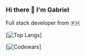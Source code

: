 ### Hi there 👋 I'm Gabriel
Full stack developer from 🇵🇭

[![Top Langs](https://github-readme-stats.vercel.app/api/top-langs/?username=gabrielyangzon)]

[![Codewars](https://www.codewars.com/users/gabrielyangzon/badges/large)]
<!--
**gabrielyangzon/gabrielyangzon** is a ✨ _special_ ✨ repository because its `README.md` (this file) appears on your GitHub profile.

Here are some ideas to get you started:

- 🔭 I’m currently working on ...
- 🌱 I’m currently learning ...
- 👯 I’m looking to collaborate on ...
- 🤔 I’m looking for help with ...
- 💬 Ask me about ...
- 📫 How to reach me: ...
- 😄 Pronouns: ...
- ⚡ Fun fact: ...
-->
